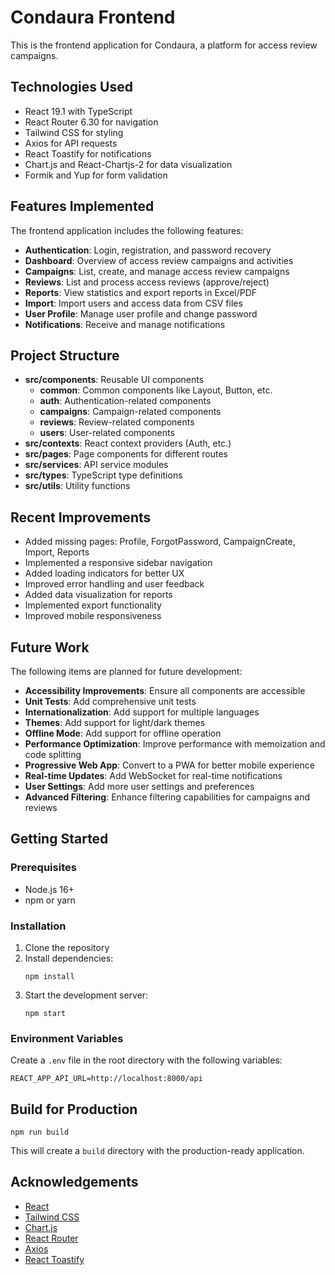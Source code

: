 # Condaura Frontend

This is the frontend application for Condaura, a platform for access review campaigns.

## Technologies Used

- React 19.1 with TypeScript
- React Router 6.30 for navigation
- Tailwind CSS for styling
- Axios for API requests
- React Toastify for notifications
- Chart.js and React-Chartjs-2 for data visualization
- Formik and Yup for form validation

## Features Implemented

The frontend application includes the following features:

- **Authentication**: Login, registration, and password recovery
- **Dashboard**: Overview of access review campaigns and activities
- **Campaigns**: List, create, and manage access review campaigns
- **Reviews**: List and process access reviews (approve/reject)
- **Reports**: View statistics and export reports in Excel/PDF
- **Import**: Import users and access data from CSV files
- **User Profile**: Manage user profile and change password
- **Notifications**: Receive and manage notifications

## Project Structure

- **src/components**: Reusable UI components
  - **common**: Common components like Layout, Button, etc.
  - **auth**: Authentication-related components
  - **campaigns**: Campaign-related components
  - **reviews**: Review-related components
  - **users**: User-related components
- **src/contexts**: React context providers (Auth, etc.)
- **src/pages**: Page components for different routes
- **src/services**: API service modules
- **src/types**: TypeScript type definitions
- **src/utils**: Utility functions

## Recent Improvements

- Added missing pages: Profile, ForgotPassword, CampaignCreate, Import, Reports
- Implemented a responsive sidebar navigation
- Added loading indicators for better UX
- Improved error handling and user feedback
- Added data visualization for reports
- Implemented export functionality
- Improved mobile responsiveness

## Future Work

The following items are planned for future development:

- **Accessibility Improvements**: Ensure all components are accessible
- **Unit Tests**: Add comprehensive unit tests
- **Internationalization**: Add support for multiple languages
- **Themes**: Add support for light/dark themes
- **Offline Mode**: Add support for offline operation
- **Performance Optimization**: Improve performance with memoization and code splitting
- **Progressive Web App**: Convert to a PWA for better mobile experience
- **Real-time Updates**: Add WebSocket for real-time notifications
- **User Settings**: Add more user settings and preferences
- **Advanced Filtering**: Enhance filtering capabilities for campaigns and reviews

## Getting Started

### Prerequisites

- Node.js 16+
- npm or yarn

### Installation

1. Clone the repository
2. Install dependencies:
   ```
   npm install
   ```
3. Start the development server:
   ```
   npm start
   ```

### Environment Variables

Create a `.env` file in the root directory with the following variables:

```
REACT_APP_API_URL=http://localhost:8000/api
```

## Build for Production

```
npm run build
```

This will create a `build` directory with the production-ready application.

## Acknowledgements

- [React](https://reactjs.org/)
- [Tailwind CSS](https://tailwindcss.com/)
- [Chart.js](https://www.chartjs.org/)
- [React Router](https://reactrouter.com/)
- [Axios](https://axios-http.com/)
- [React Toastify](https://fkhadra.github.io/react-toastify/)
